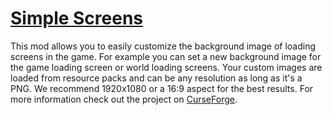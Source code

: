 # [Simple Screens](https://www.curseforge.com/minecraft/mc-mods/simple-screens)

This mod allows you to easily customize the background image of loading screens in the game. For example you can set a new background image for the game loading screen or world loading screens. Your custom images are loaded from resource packs and can be any resolution as long as it's a PNG. We recommend 1920x1080 or a 16:9 aspect for the best results. For more information check out the project on [CurseForge](https://www.curseforge.com/minecraft/mc-mods/simple-screens).